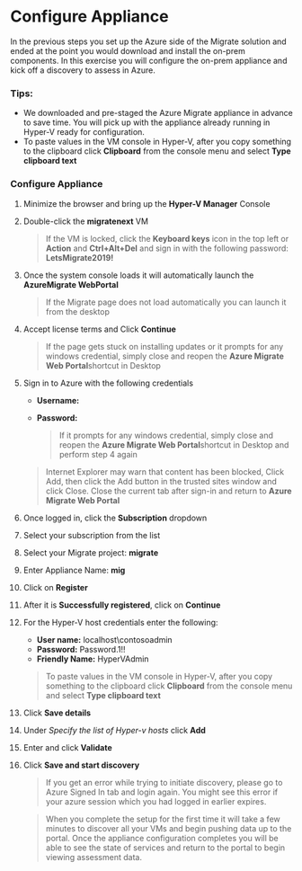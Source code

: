 # Configure Appliance

In the previous steps you set up the Azure side of the Migrate solution and ended at the point you would download and install the on-prem components.  In this exercise you will configure the on-prem appliance and kick off a discovery to assess in Azure.

### Tips:

  * We downloaded and pre-staged the Azure Migrate appliance in advance to save time.  You will pick up with the appliance already running in Hyper-V ready for configuration.
  * To paste values in the VM console in Hyper-V, after you copy something to the clipboard click **Clipboard** from the console menu and select **Type clipboard text**


### Configure Appliance

1. Minimize the browser and bring up the **Hyper-V Manager** Console
2. Double-click the **migratenext** VM

	>If the VM is locked, click the **Keyboard keys** icon in the top left or **Action** and **Ctrl+Alt+Del** and sign in with the following password: **LetsMigrate2019!**

3. Once the system console loads it will automatically launch the **AzureMigrate WebPortal** 

	>If the Migrate page does not load automatically you can launch it from the desktop

4. Accept license terms and Click **Continue**

	>If the page gets stuck on installing updates or it prompts for any windows credential, simply close and reopen the <strong>Azure Migrate Web Portal</strong>shortcut in Desktop
	
5. Sign in to Azure with the following credentials

	* **Username:** <inject key="AzureAdUserEmail" />
	* **Password:** <inject key="AzureAdUserPassword" />

    	>If it prompts for any windows credential, simply close and reopen the <strong>Azure Migrate Web Portal</strong>shortcut in Desktop and perform step 4 again
 
   	 >Internet Explorer may warn that content has been blocked, Click Add, then click the Add button in the trusted sites window and click Close.
   	 >Close the current tab after sign-in and return to <strong>Azure Migrate Web Portal</strong>

6. Once logged in, click the **Subscription** dropdown
7. Select your subscription from the list
8. Select your Migrate project: **migrate**
1. Enter Appliance Name: **mig**
1. Click on **Register**
1. After it is **Successfully registered**, click on **Continue**
1. For the Hyper-V host credentials enter the following:

	* **User name:** localhost\contosoadmin
	* **Password:** Password.1!!
	* **Friendly Name:** HyperVAdmin

    >To paste values in the VM console in Hyper-V, after you copy something to the clipboard click **Clipboard** from the console menu and select **Type clipboard text**

13. Click **Save details**
14. Under *Specify the list of Hyper-v hosts* click **Add**
15. Enter **<inject key="networkInterface" />** and click **Validate**
16. Click **Save and start discovery**

	>If you get an error while trying to initiate discovery, please go to Azure Signed In tab and login again.
	>You might see this error if your azure session which you had logged in earlier expires.

	>When you complete the setup for the first time it will take a few minutes to discover all your VMs and begin pushing data up to the portal.  Once the appliance configuration completes you will be able to see the state of services and return to the portal to begin viewing assessment data.
